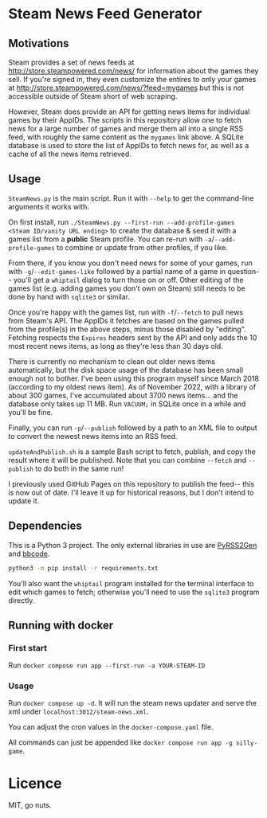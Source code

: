 # Steam News Feed Generator

## Motivations
Steam provides a set of news feeds at http://store.steampowered.com/news/ for information
about the games they sell.
If you're signed in, they even customize the entires to only your games at
http://store.steampowered.com/news/?feed=mygames
but this is not accessible outside of Steam short of web scraping.

However, Steam does provide an API for getting news items for individual games
by their AppIDs. The scripts in this repository allow one to fetch news for
a large number of games and merge them all into a single RSS feed,
with roughly the same content as the `mygames` link above.
A SQLite database is used to store the list of AppIDs to fetch news for,
as well as a cache of all the news items retrieved.

## Usage
`SteamNews.py` is the main script. Run it with `--help` to get the command-line
arguments it works with.

On first install, run
`./SteamNews.py --first-run --add-profile-games <Steam ID/vanity URL ending>`
to create the database & seed it with a games list from a **public** Steam profile.
You can re-run with `-a`/`--add-profile-games` to combine or update from other
profiles, if you like.

From there, if you know you don't need news for some of your games, run with
`-g`/`--edit-games-like` followed by a partial name of a game in question--
you'll get a `whiptail` dialog to turn those on or off.
Other editing of the games list (e.g. adding games you don't own on Steam)
still needs to be done by hand with `sqlite3` or similar.

Once you're happy with the games list, run with `-f`/`--fetch` to pull
news from Steam's API. The AppIDs it fetches are based on the games pulled from
the profile(s) in the above steps, minus those disabled by "editing".
Fetching respects the `Expires` headers sent by the API and only adds
the 10 most recent news items, as long as they're less than 30 days old.

There is currently no mechanism to clean out older news items automatically,
but the disk space usage of the database has been small enough not to bother.
I've been using this program myself since March 2018 (according to my oldest
news item).  As of November 2022, with a library of about 300 games,
I've accumulated about 3700 news items... and the database only takes up 11 MB.
Run `VACUUM;` in SQLite once in a while and you'll be fine.

Finally, you can run `-p`/`--publish` followed by a path to an XML file to output
to convert the newest news items into an RSS feed.

`updateAndPublish.sh` is a sample Bash script to fetch, publish,
and copy the result where it will be published.
Note that you can combine `--fetch` and `--publish` to do both in the same run!

I previously used GitHub Pages on this repository to publish the feed--
this is now out of date.  I'll leave it up for historical reasons,
but I don't intend to update it.

## Dependencies
This is a Python 3 project. The only external libraries in use are
[PyRSS2Gen](http://dalkescientific.com/Python/PyRSS2Gen.html)
and [bbcode](https://github.com/dcwatson/bbcode).

```bash
python3 -m pip install -r requirements.txt
```

You'll also want the `whiptail` program installed for the terminal interface to edit
which games to fetch; otherwise you'll need to use the `sqlite3` program directly.

## Running with docker

### First start
Run `docker compose run app --first-run -a YOUR-STEAM-ID`


### Usage
Run `docker compose up -d`. It will run the steam news updater and serve the xml under `localhost:3012/steam-news.xml`.

You can adjust the cron values in the `docker-compose.yaml` file.

All commands can just be appended like `docker compose run app -g silly-game`.

# Licence
MIT, go nuts.
